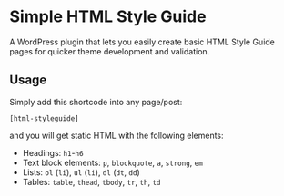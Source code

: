 # Simple HTML Style Guide
A WordPress plugin that lets you easily create basic HTML Style Guide pages for quicker theme development and validation.

## Usage
Simply add this shortcode into any page/post:

    [html-styleguide]

and you will get static HTML with the following elements:

* Headings: `h1`-`h6`
* Text block elements: `p`, `blockquote`, `a`, `strong`, `em`
* Lists: `ol` (`li`), `ul` (`li`), `dl` (`dt`, `dd`)
* Tables: `table`, `thead`, `tbody`, `tr`, `th`, `td`
